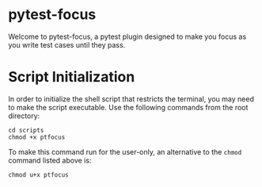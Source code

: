 # pytest-focus

Welcome to pytest-focus, a pytest plugin designed to make you focus as you write
test cases until they pass.

# Script Initialization

In order to initialize the shell script that restricts the terminal, you may
need to make the script executable. Use the following commands from the root
directory:

```
cd scripts
chmod +x ptfocus
```

To make this command run for the user-only, an alternative to the `chmod`
command listed above is:

```
chmod u+x ptfocus
```
